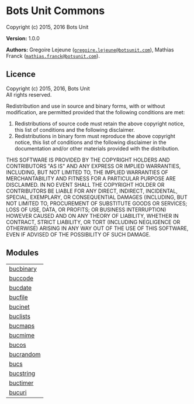 

# Bots Unit Commons #

Copyright (c) 2015, 2016 Bots Unit

__Version:__ 1.0.0

__Authors:__ Gregoire Lejeune ([`gregoire.lejeune@botsunit.com`](mailto:gregoire.lejeune@botsunit.com)), Mathias Franck ([`mathias.franck@botsunit.com`](mailto:mathias.franck@botsunit.com)).



## Licence ##

Copyright (c) 2015, 2016, Bots Unit<br />
All rights reserved.

Redistribution and use in source and binary forms, with or without modification, are permitted provided that the following conditions are met:

1. Redistributions of source code must retain the above copyright notice, this list of conditions and the following disclaimer.
1. Redistributions in binary form must reproduce the above copyright notice, this list of conditions and the following disclaimer in the documentation and/or other materials provided with the distribution.


THIS SOFTWARE IS PROVIDED BY THE COPYRIGHT HOLDERS AND CONTRIBUTORS "AS IS" AND ANY EXPRESS OR IMPLIED WARRANTIES, INCLUDING, BUT NOT LIMITED TO, THE IMPLIED WARRANTIES OF MERCHANTABILITY AND FITNESS FOR A PARTICULAR PURPOSE ARE DISCLAIMED. IN NO EVENT SHALL THE COPYRIGHT HOLDER OR CONTRIBUTORS BE LIABLE FOR ANY DIRECT, INDIRECT, INCIDENTAL, SPECIAL, EXEMPLARY, OR CONSEQUENTIAL DAMAGES (INCLUDING, BUT NOT LIMITED TO, PROCUREMENT OF SUBSTITUTE GOODS OR SERVICES; LOSS OF USE, DATA, OR PROFITS; OR BUSINESS INTERRUPTION) HOWEVER CAUSED AND ON ANY THEORY OF LIABILITY, WHETHER IN CONTRACT, STRICT LIABILITY, OR TORT (INCLUDING NEGLIGENCE OR OTHERWISE) ARISING IN ANY WAY OUT OF THE USE OF THIS SOFTWARE, EVEN IF ADVISED OF THE POSSIBILITY OF SUCH DAMAGE.


## Modules ##


<table width="100%" border="0" summary="list of modules">
<tr><td><a href="https://github.com/botsunit/bucs/blob/master/doc/bucbinary.md" class="module">bucbinary</a></td></tr>
<tr><td><a href="https://github.com/botsunit/bucs/blob/master/doc/buccode.md" class="module">buccode</a></td></tr>
<tr><td><a href="https://github.com/botsunit/bucs/blob/master/doc/bucdate.md" class="module">bucdate</a></td></tr>
<tr><td><a href="https://github.com/botsunit/bucs/blob/master/doc/bucfile.md" class="module">bucfile</a></td></tr>
<tr><td><a href="https://github.com/botsunit/bucs/blob/master/doc/bucinet.md" class="module">bucinet</a></td></tr>
<tr><td><a href="https://github.com/botsunit/bucs/blob/master/doc/buclists.md" class="module">buclists</a></td></tr>
<tr><td><a href="https://github.com/botsunit/bucs/blob/master/doc/bucmaps.md" class="module">bucmaps</a></td></tr>
<tr><td><a href="https://github.com/botsunit/bucs/blob/master/doc/bucmime.md" class="module">bucmime</a></td></tr>
<tr><td><a href="https://github.com/botsunit/bucs/blob/master/doc/bucos.md" class="module">bucos</a></td></tr>
<tr><td><a href="https://github.com/botsunit/bucs/blob/master/doc/bucrandom.md" class="module">bucrandom</a></td></tr>
<tr><td><a href="https://github.com/botsunit/bucs/blob/master/doc/bucs.md" class="module">bucs</a></td></tr>
<tr><td><a href="https://github.com/botsunit/bucs/blob/master/doc/bucstring.md" class="module">bucstring</a></td></tr>
<tr><td><a href="https://github.com/botsunit/bucs/blob/master/doc/buctimer.md" class="module">buctimer</a></td></tr>
<tr><td><a href="https://github.com/botsunit/bucs/blob/master/doc/bucuri.md" class="module">bucuri</a></td></tr></table>

